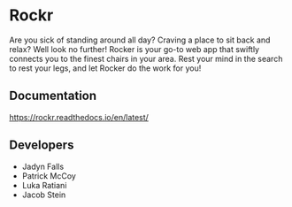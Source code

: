 # Rockr

Are you sick of standing around all day? Craving a place to sit back and relax? Well look no further! Rocker is your go-to web app that swiftly connects you to the finest chairs in your area. Rest your mind in the search to rest your legs, and let Rocker do the work for you!

## Documentation
https://rockr.readthedocs.io/en/latest/

## Developers
- Jadyn Falls
- Patrick McCoy
- Luka Ratiani
- Jacob Stein
